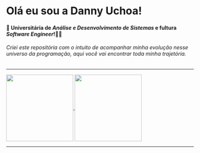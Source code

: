 # Olá eu sou a Danny Uchoa! 
#### :small_blue_diamond: Universitária de *Análise e Desenvolvimento de Sistemas* e fultura *Software Engineer*!:woman_technologist:
###### Criei este repositória com o intuito de acompanhar minha evolução nesse universo da programação, aqui você vai encontrar toda minha trajetória.

---

<div>
  <a href="https://github.com/YaraDanieleUchoa/github-readme-stats">
    <img height=180 align="center" src="https://github-readme-stats.vercel.app/api?username=YaraDanieleUchoa&show_icons=true&theme=moltack" />
    <img height=180 align="center" src="https://github-readme-stats.vercel.app/api/top-langs?username=YaraDanieleUchoa&hide_progress=true&layout=compact&langs_count=8&theme=moltack&card_width=180" />
  </a>
</div>

---

